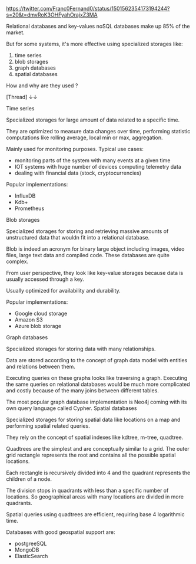 https://twitter.com/Franc0Fernand0/status/1501562354173194244?s=20&t=dmvRoK3OHFyahOrajxZ3MA

Relational databases and key-values noSQL databases make up 85% of the market.

But for some systems, it's more effective using specialized storages like:

1. time series
2. blob storages
3. graph databases
4. spatial databases

How and why are they used ?

[Thread] ↓↓

Time series

Specialized storages for large amount of data related to a specific time.

They are optimized to measure data changes over time, performing statistic computations like rolling average, local min or max, aggregation.

Mainly used for monitoring purposes. Typical use cases:

- monitoring parts of the system with many events at a given time
- IOT systems with huge number of devices computing telemetry data
- dealing with financial data (stock, cryptocurrencies)

Popular implementations:

- InfluxDB
- Kdb+
- Prometheus

Blob storages

Specialized storages for storing and retrieving massive amounts of unstructured data that wouldn fit into a relational database.

Blob is indeed an acronym for binary large object including images, video files, large text data and compiled code. These databases are quite complex.

From user perspective, they look like key-value storages because data is usually accessed through a key.



Usually optimized for availability and durability.

Popular implementations:

- Google cloud storage
- Amazon S3
- Azure blob storage

Graph databases

Specialized storages for storing data with many relationships.

Data are stored according to the concept of graph data model with entities and relations between them.

Executing queries on these graphs looks like traversing a graph. Executing the same queries on relational databases would be much more complicated and costly because of the many joins between different tables.

The most popular graph database implementation is Neo4j coming with its own query language called Cypher. Spatial databases

Specialized storages for storing spatial data like locations on a map and performing spatial related queries.

They rely on the concept of spatial indexes like kdtree, m-tree, quadtree.

Quadtrees are the simplest and are conceptually similar to a grid. The outer grid rectangle represents the root and contains all the possible spatial locations.

Each rectangle is recursively divided into 4 and the quadrant represents the children of a node.

The division stops in quadrants with less than a specific number of locations. So geographical areas with many locations are divided in more quadrants.

Spatial queries using quadtrees are efficient, requiring base 4 logarithmic time.

Databases with good geospatial support are:

- postgreeSQL
- MongoDB
- ElasticSearch
